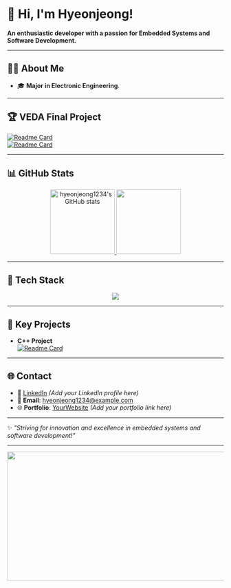 
<!--
**hyeonjeong1234/hyeonjeong1234** is a ✨ _special_ ✨ repository because its `README.md` (this file) appears on your GitHub profile.

Here are some ideas to get you started:

- 🔭 I’m currently working on ...
- 🌱 I’m currently learning ...
- 👯 I’m looking to collaborate on ...
- 🤔 I’m looking for help with ...
- 💬 Ask me about ...
- 📫 How to reach me: ...
- 😄 Pronouns: ...
- ⚡ Fun fact: ...

## Hi there 👋
VEDA 최종프로젝트<br/>
[![Readme Card](https://github-readme-stats.vercel.app/api/pin/?username=VedaHighPass&repo=veda-qt-highpass-client)](https://github.com/anuraghazra/github-readme-stats)
[![Readme Card](https://github-readme-stats.vercel.app/api/pin/?username=VedaHighPass&repo=veda-qt-highpass-server)](https://github.com/anuraghazra/github-readme-stats)
<br/>
[![hyeonjeong1234's GitHub stats](https://github-readme-stats.vercel.app/api?username=hyeonjeong1234&show=reviews,discussions_started,discussions_answered,prs_merged,prs_merged_percentage&show_icons=true)](https://github.com/anuraghazra/github-readme-stats)
-->
# 👋 Hi, I'm Hyeonjeong!

**An enthusiastic developer with a passion for Embedded Systems and Software Development.**

---

## 🙋‍♂️ About Me
- 🎓 **Major in Electronic Engineering**.

---

## 🏆 VEDA Final Project
[![Readme Card](https://github-readme-stats.vercel.app/api/pin/?username=VedaHighPass&repo=veda-qt-highpass-client)](https://github.com/VedaHighPass/veda-qt-highpass-client)  
[![Readme Card](https://github-readme-stats.vercel.app/api/pin/?username=VedaHighPass&repo=veda-qt-highpass-server)](https://github.com/VedaHighPass/veda-qt-highpass-server)

---

## 📊 GitHub Stats
<div align="center">
  <a href="https://github.com/anuraghazra/github-readme-stats">
    <img height="150em" src="https://github-readme-stats.vercel.app/api?username=hyeonjeong1234&show=reviews,discussions_started,discussions_answered,prs_merged,prs_merged_percentage&show_icons=true" alt="hyeonjeong1234's GitHub stats" />
  </a>
  <a href="https://github.com/anuraghazra/github-readme-stats">
    <img height="150em" src="https://github-readme-stats.vercel.app/api/top-langs/?username=hyeonjeong1234&layout=compact&theme=radical" />
  </a>
</div>

---

## 🔧 Tech Stack
<div align="center">
  <img src="https://skillicons.dev/icons?i=c,cpp,python,git,cmake,raspberrypi,ros,opencv" />
</div>

---

## 🏅 Key Projects
- **C++ Project**<br/>
  [![Readme Card](https://github-readme-stats.vercel.app/api/pin/?username=parseyoung&repo=Oliveyoung)](https://github.com/parseyoung/Oliveyoung)
---

## 🌐 Contact
- 💼 [LinkedIn](#) *(Add your LinkedIn profile here)*
- 📧 **Email**: hyeonjeong1234@example.com  
- 🌐 **Portfolio**: [YourWebsite](#) *(Add your portfolio link here)*

---

✨ *"Striving for innovation and excellence in embedded systems and software development!"*

---

<a href="https://www.gitanimals.org/en_US?utm_medium=image&utm_source=hyeonjeong1234&utm_content=farm">
<img
  src="https://render.gitanimals.org/farms/hyeonjeong1234"
  width="600"
  height="300"
/>
</a>
